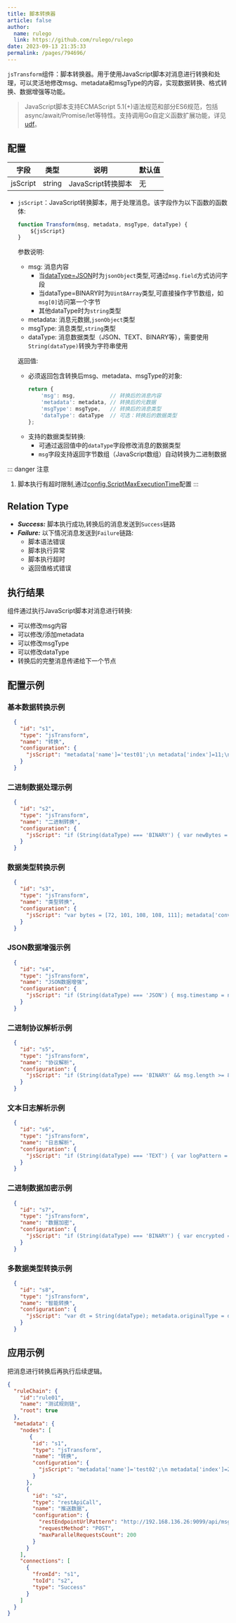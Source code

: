 ```yaml
---
title: 脚本转换器
article: false
author: 
  name: rulego
  link: https://github.com/rulego/rulego
date: 2023-09-13 21:35:33
permalink: /pages/794696/
---
```


`jsTransform`组件：脚本转换器。用于使用JavaScript脚本对消息进行转换和处理，可以灵活地修改msg、metadata和msgType的内容，实现数据转换、格式转换、数据增强等功能。

> JavaScript脚本支持ECMAScript 5.1(+)语法规范和部分ES6规范，包括async/await/Promise/let等特性。支持调用Go自定义函数扩展功能，详见[udf](/pages/d59341/#udf)。

## 配置

| 字段       | 类型     | 说明             | 默认值 |
|----------|--------|----------------|-----|
| jsScript | string | JavaScript转换脚本 | 无   |

- `jsScript`：JavaScript转换脚本，用于处理消息。该字段作为以下函数的函数体:

  ```javascript
  function Transform(msg, metadata, msgType, dataType) {
      ${jsScript}
  }
  ```
  
  参数说明:
  - msg: 消息内容
    - 当[dataType=JSON](/pages/8ee82f/)时为`jsonObject`类型,可通过`msg.field`方式访问字段
    - 当dataType=BINARY时为`Uint8Array`类型,可直接操作字节数组，如`msg[0]`访问第一个字节
    - 其他dataType时为`string`类型
  - metadata: 消息元数据,`jsonObject`类型
  - msgType: 消息类型,`string`类型
  - dataType: 消息数据类型（JSON、TEXT、BINARY等），需要使用`String(dataType)`转换为字符串使用
  
  返回值:
  - 必须返回包含转换后msg、metadata、msgType的对象:
    ```javascript
    return {
        'msg': msg,           // 转换后的消息内容
        'metadata': metadata, // 转换后的元数据
        'msgType': msgType,   // 转换后的消息类型
        'dataType': dataType  // 可选：转换后的数据类型
    };
    ```
  - 支持的数据类型转换:
    - 可通过返回值中的`dataType`字段修改消息的数据类型
    - `msg`字段支持返回字节数组（JavaScript数组）自动转换为二进制数据

::: danger 注意
1. 脚本执行有超时限制,通过[config.ScriptMaxExecutionTime](/pages/d59341/#ScriptMaxExecutionTime)配置
:::

## Relation Type

- ***Success:*** 脚本执行成功,转换后的消息发送到`Success`链路
- ***Failure:*** 以下情况消息发送到`Failure`链路:
  - 脚本语法错误
  - 脚本执行异常
  - 脚本执行超时
  - 返回值格式错误

## 执行结果

组件通过执行JavaScript脚本对消息进行转换:
- 可以修改msg内容
- 可以修改/添加metadata
- 可以修改msgType
- 可以修改dataType
- 转换后的完整消息传递给下一个节点


## 配置示例

### 基本数据转换示例
```json
  {
    "id": "s1",
    "type": "jsTransform",
    "name": "转换",
    "configuration": {
      "jsScript": "metadata['name']='test01';\n metadata['index']=11;\n msg['addField']='addValue1'; return {'msg':msg,'metadata':metadata,'msgType':msgType};"
    }
  }
```

### 二进制数据处理示例
```json
  {
    "id": "s2",
    "type": "jsTransform",
    "name": "二进制转换",
    "configuration": {
      "jsScript": "if (String(dataType) === 'BINARY') { var newBytes = new Uint8Array(msg.length + 4); newBytes[0] = 0xFF; newBytes[1] = 0xFE; newBytes[2] = 0xFD; newBytes[3] = 0xFC; for (var i = 0; i < msg.length; i++) { newBytes[i + 4] = msg[i]; } metadata['processed'] = 'true'; return {'msg': newBytes, 'metadata': metadata, 'msgType': msgType, 'dataType': 'BINARY'}; } return {'msg': msg, 'metadata': metadata, 'msgType': msgType};"
    }
  }
```

### 数据类型转换示例
```json
  {
    "id": "s3",
    "type": "jsTransform", 
    "name": "类型转换",
    "configuration": {
      "jsScript": "var bytes = [72, 101, 108, 108, 111]; metadata['converted'] = 'text_to_binary'; return {'msg': bytes, 'metadata': metadata, 'msgType': msgType, 'dataType': 'BINARY'};"
    }
  }
```

### JSON数据增强示例
```json
  {
    "id": "s4",
    "type": "jsTransform",
    "name": "JSON数据增强",
    "configuration": {
      "jsScript": "if (String(dataType) === 'JSON') { msg.timestamp = new Date().toISOString(); msg.processedBy = 'RuleGo'; if (msg.temperature !== undefined) { msg.temperatureF = msg.temperature * 9/5 + 32; msg.status = msg.temperature > 25 ? 'hot' : 'normal'; } metadata['enhanced'] = 'true'; } return {'msg': msg, 'metadata': metadata, 'msgType': msgType};"
    }
  }
```

### 二进制协议解析示例
```json
  {
    "id": "s5",
    "type": "jsTransform",
    "name": "协议解析",
    "configuration": {
      "jsScript": "if (String(dataType) === 'BINARY' && msg.length >= 8) { var deviceId = (msg[0] << 8) | msg[1]; var functionCode = (msg[2] << 8) | msg[3]; var dataLength = (msg[4] << 8) | msg[5]; var payload = Array.from(msg.slice(6)); var result = { deviceId: deviceId, functionCode: functionCode, dataLength: dataLength, payload: payload, parsedAt: new Date().toISOString() }; metadata['protocol'] = 'custom'; metadata['parsed'] = 'true'; return {'msg': result, 'metadata': metadata, 'msgType': 'PARSED_DATA', 'dataType': 'JSON'}; } return {'msg': msg, 'metadata': metadata, 'msgType': msgType};"
    }
  }
```

### 文本日志解析示例
```json
  {
    "id": "s6",
    "type": "jsTransform",
    "name": "日志解析",
    "configuration": {
      "jsScript": "if (String(dataType) === 'TEXT') { var logPattern = /^(\\d{4}-\\d{2}-\\d{2} \\d{2}:\\d{2}:\\d{2}) \\[(\\w+)\\] (.+)$/; var match = msg.match(logPattern); if (match) { var parsed = { timestamp: match[1], level: match[2], message: match[3], source: 'application' }; metadata['logParsed'] = 'true'; return {'msg': parsed, 'metadata': metadata, 'msgType': 'LOG_ENTRY', 'dataType': 'JSON'}; } } return {'msg': msg, 'metadata': metadata, 'msgType': msgType};"
    }
  }
```

### 二进制数据加密示例
```json
  {
    "id": "s7",
    "type": "jsTransform",
    "name": "数据加密",
    "configuration": {
      "jsScript": "if (String(dataType) === 'BINARY') { var encrypted = new Uint8Array(msg.length + 4); encrypted[0] = 0xAA; encrypted[1] = 0xBB; encrypted[2] = 0xCC; encrypted[3] = 0xDD; for (var i = 0; i < msg.length; i++) { encrypted[i + 4] = msg[i] ^ 0x55; } metadata['encrypted'] = 'true'; metadata['algorithm'] = 'xor'; return {'msg': encrypted, 'metadata': metadata, 'msgType': msgType, 'dataType': 'BINARY'}; } return {'msg': msg, 'metadata': metadata, 'msgType': msgType};"
    }
  }
```

### 多数据类型转换示例
```json
  {
    "id": "s8",
    "type": "jsTransform",
    "name": "智能转换",
    "configuration": {
      "jsScript": "var dt = String(dataType); metadata.originalType = dt; if (dt === 'JSON') { msg.converted = true; msg.convertedAt = new Date().toISOString(); return {'msg': msg, 'metadata': metadata, 'msgType': 'ENHANCED_JSON'}; } else if (dt === 'TEXT') { try { var parsed = JSON.parse(msg); metadata.textToJson = 'success'; return {'msg': parsed, 'metadata': metadata, 'msgType': 'CONVERTED_JSON', 'dataType': 'JSON'}; } catch(e) { metadata.conversionError = e.message; } } else if (dt === 'BINARY') { var hex = Array.from(msg).map(b => b.toString(16).padStart(2, '0')).join(''); metadata.hexString = hex; metadata.binaryLength = msg.length; } return {'msg': msg, 'metadata': metadata, 'msgType': msgType};"
    }
  }
```

## 应用示例
把消息进行转换后再执行后续逻辑。

```json
{
  "ruleChain": {
    "id":"rule01",
    "name": "测试规则链",
    "root": true
  },
  "metadata": {
    "nodes": [
       {
        "id": "s1",
        "type": "jsTransform",
        "name": "转换",
        "configuration": {
          "jsScript": "metadata['name']='test02';\n metadata['index']=22;\n msg['addField']='addValue2'; return {'msg':msg,'metadata':metadata,'msgType':msgType};"
        }
      },
      {
        "id": "s2",
        "type": "restApiCall",
        "name": "推送数据",
        "configuration": {
          "restEndpointUrlPattern": "http://192.168.136.26:9099/api/msg",
          "requestMethod": "POST",
          "maxParallelRequestsCount": 200
        }
      }
    ],
    "connections": [
      {
        "fromId": "s1",
        "toId": "s2",
        "type": "Success"
      }
    ]
  }
}
```